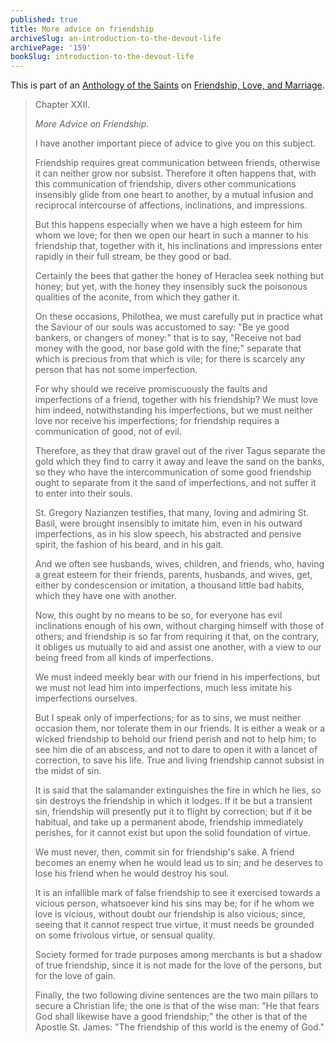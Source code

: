 ```yaml
---
published: true
title: More advice on friendship
archiveSlug: an-introduction-to-the-devout-life
archivePage: '159'
bookSlug: introduction-to-the-devout-life
---
```


This is part of an [Anthology of the Saints](/anthologies.html) on [Friendship, Love, and Marriage](/anthologies/friendship-love-and-marriage.html).

> Chapter XXII.
>
> *More Advice on Friendship.*
>
> I have another important piece of advice to give you on this subject.
>
> Friendship requires great communication between friends, otherwise it can neither grow nor subsist. Therefore it often happens that, with this communication of friendship, divers other communications insensibly glide from one heart to another, by a mutual infusion and reciprocal intercourse of affections, inclinations, and impressions.
>
> But this happens especially when we have a high esteem for him whom we love; for then we open our heart in such a manner to his friendship that, together with it, his inclinations and impressions enter rapidly in their full stream, be they good or bad.
>
> Certainly the bees that gather the honey of Heraclea seek nothing but honey; but yet, with the honey they insensibly suck the poisonous qualities of the aconite, from which they gather it.
>
> On these occasions, Philothea, we must carefully put in practice what the Saviour of our souls was accustomed to say: "Be ye good bankers, or changers of money:" that is to say, "Receive not bad money with the good, nor base gold with the fine;" separate that which is precious from that which is vile; for there is scarcely any person that has not some imperfection.
>
> For why should we receive promiscuously the faults and imperfections of a friend, together with his friendship? We must love him indeed, notwithstanding his imperfections, but we must neither love nor receive his imperfections; for friendship requires a communication of good, not of evil.
>
> Therefore, as they that draw gravel out of the river Tagus separate the gold which they find to carry it away and leave the sand on the banks, so they who have the intercommunication of some good friendship ought to separate from it the sand of imperfections, and not suffer it to enter into their souls.
>
> St. Gregory Nazianzen testifies, that many, loving and admiring St. Basil, were brought insensibly to imitate him, even in his outward imperfections, as in his slow speech, his abstracted and pensive spirit, the fashion of his beard, and in his gait.
>
> And we often see husbands, wives, children, and friends, who, having a great esteem for their friends, parents, husbands, and wives, get, either by condescension or imitation, a thousand little bad habits, which they have one with another.
>
> Now, this ought by no means to be so, for everyone has evil inclinations enough of his own, without charging himself with those of others; and friendship is so far from requiring it that, on the contrary, it obliges us mutually to aid and assist one another, with a view to our being freed from all kinds of imperfections.
>
> We must indeed meekly bear with our friend in his imperfections, but we must not lead him into imperfections, much less imitate his imperfections ourselves.
>
> But I speak only of imperfections; for as to sins, we must neither occasion them, nor tolerate them in our friends. It is either a weak or a wicked friendship to behold our friend perish and not to help him; to see him die of an abscess, and not to dare to open it with a lancet of correction, to save his life. True and living friendship cannot subsist in the midst of sin.
>
> It is said that the salamander extinguishes the fire in which he lies, so sin destroys the friendship in which it lodges. If it be but a transient sin, friendship will presently put it to flight by correction; but if it be habitual, and take up a permanent abode, friendship immediately perishes, for it cannot exist but upon the solid foundation of virtue.
>
> We must never, then, commit sin for friendship's sake. A friend becomes an enemy when he would lead us to sin; and he deserves to lose his friend when he would destroy his soul.
>
> It is an infallible mark of false friendship to see it exercised towards a vicious person, whatsoever kind his sins may be; for if he whom we love is vicious, without doubt our friendship is also vicious; since, seeing that it cannot respect true virtue, it must needs be grounded on some frivolous virtue, or sensual quality.
>
> Society formed for trade purposes among merchants is but a shadow of true friendship, since it is not made for the love of the persons, but for the love of gain.
>
> Finally, the two following divine sentences are the two main pillars to secure a Christian life; the one is that of the wise man: "He that fears God shall likewise have a good friendship;" the other is that of the Apostle St. James: "The friendship of this world is the enemy of God."
